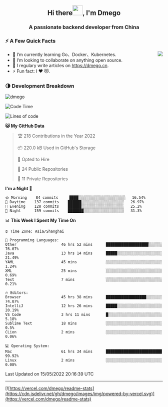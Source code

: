 <h2 align="center">Hi there<img src="https://cdn.jsdelivr.net/gh/dmego/images/img/Hi.gif" height="32" />, I'm Dmego </h2>
<h3 align="center">A passionate backend developer from China</h3>

### ⚡️ A Few Quick Facts

<img align="right" src="https://readme-stats-dmego.vercel.app/api?username=dmego&show_icons=true&icon_color=1573B3&hide_title=true&text_color=718096&bg_color=00000000&hide_border=true"/>

<ul>
    <li> 🌱 I’m currently learning Go、Docker、Kubernetes.</li>
    <li> 👯 I’m looking to collaborate on anything open source.</li>
    <li> 📝 I regulary write articles on <a href="https://dmego.cn">https://dmego.cn</a>.</li>
    <li> ⚡ Fun fact: I ❤️ 😻.</li>
</ul>

### 🌗 Development Breakdown

<img src="https://komarev.com/ghpvc/?username=dmego" alt="dmego" />

<!--START_SECTION:waka-->
![Code Time](http://img.shields.io/badge/Code%20Time-1%2C292%20hrs%2011%20mins-blue)

![Lines of code](https://img.shields.io/badge/From%20Hello%20World%20I%27ve%20Written-246%20Thousand%20lines%20of%20code-blue)

**🐱 My GitHub Data** 

> 🏆 218 Contributions in the Year 2022
 > 
> 📦 220.0 kB Used in GitHub's Storage 
 > 
> 💼 Opted to Hire
 > 
> 📜 24 Public Repositories 
 > 
> 🔑 11 Private Repositories  
 > 
**I'm a Night 🦉** 

```text
🌞 Morning    84 commits     ████░░░░░░░░░░░░░░░░░░░░░   16.54% 
🌆 Daytime    137 commits    ██████░░░░░░░░░░░░░░░░░░░   26.97% 
🌃 Evening    128 commits    ██████░░░░░░░░░░░░░░░░░░░   25.2% 
🌙 Night      159 commits    ███████░░░░░░░░░░░░░░░░░░   31.3%

```


📊 **This Week I Spent My Time On** 

```text
⌚︎ Time Zone: Asia/Shanghai

💬 Programming Languages: 
Other                    46 hrs 52 mins      ███████████████████░░░░░░   76.07% 
Java                     13 hrs 14 mins      █████░░░░░░░░░░░░░░░░░░░░   21.49% 
YAML                     45 mins             ░░░░░░░░░░░░░░░░░░░░░░░░░   1.24% 
XML                      25 mins             ░░░░░░░░░░░░░░░░░░░░░░░░░   0.69% 
Text                     7 mins              ░░░░░░░░░░░░░░░░░░░░░░░░░   0.21%

🔥 Editors: 
Browser                  45 hrs 38 mins      ██████████████████░░░░░░░   74.07% 
IntelliJ                 12 hrs 26 mins      █████░░░░░░░░░░░░░░░░░░░░   20.19% 
VS Code                  3 hrs 11 mins       █░░░░░░░░░░░░░░░░░░░░░░░░   5.18% 
Sublime Text             18 mins             ░░░░░░░░░░░░░░░░░░░░░░░░░   0.5% 
CLion                    2 mins              ░░░░░░░░░░░░░░░░░░░░░░░░░   0.06%

💻 Operating System: 
Mac                      61 hrs 34 mins      █████████████████████████   99.92% 
Linux                    2 mins              ░░░░░░░░░░░░░░░░░░░░░░░░░   0.08%

```


 Last Updated on 15/05/2022 20:16:39 UTC
<!--END_SECTION:waka-->

---

[![https://vercel.com/dmego/readme-stats](https://cdn.jsdelivr.net/gh/dmego/images/img/powered-by-vercel.svg)](https://vercel.com/dmego/readme-stats)

